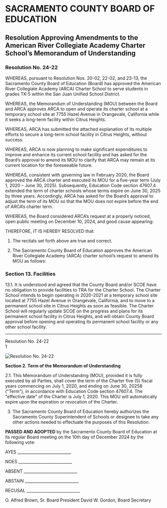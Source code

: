 <!-- Page 1 -->
# SACRAMENTO COUNTY BOARD OF EDUCATION

## Resolution Approving Amendments to the American River Collegiate Academy Charter School’s Memorandum of Understanding  
### Resolution No. 24-22

WHEREAS, pursuant to Resolution Nos. 20-02, 22-02, and 23-13, the Sacramento County Board of Education (Board) has approved the American River Collegiate Academy (ARCA) Charter School to serve students in grades TK-5 within the San Juan Unified School District.

WHEREAS, the Memorandum of Understanding (MOU) between the Board and ARCA approves ARCA to open and operate its charter school at a temporary school site at 7755 Hazel Avenue in Orangevale, California while it seeks a long-term facility within Citrus Heights.

WHEREAS, ARCA has submitted the attached explanation of its multiple efforts to secure a long-term school facility in Citrus Heights, without success.

WHEREAS, ARCA is now planning to make significant expenditures to improve and enhance its current school facility and has asked for the Board’s approval to amend its MOU to clarify that ARCA may remain at its current location for the foreseeable future.

WHEREAS, consistent with governing law in February 2020, the Board approved the ARCA charter and executed its MOU for a five-year term (July 1, 2020 – June 30, 2025). Subsequently, Education Code section 47607.4 extended the term of charter schools whose terms expire on June 30, 2025 by three years. Accordingly, ARCA has asked for the Board’s approval to adjust the term of its MOU so that the MOU does not expire before the end of ARCA’s charter term.

WHEREAS, the Board considered ARCA’s request at a properly noticed, open public meeting on December 10, 2024, and good cause appearing:

THEREFORE, IT IS HEREBY RESOLVED that:

1. The recitals set forth above are true and correct.

2. The Sacramento County Board of Education approves the American River Collegiate Academy (ARCA) charter school’s request to amend its MOU as follows:

### Section 13. Facilities

13.1. It is understood and agreed that the County Board and/or SCOE have no obligation to provide facilities to TRA for the Charter School. The Charter School intends to begin operating in 2020-2021 at a temporary school site located at 7755 Hazel Avenue in Orangevale, California, and to move to a permanent school site in Citrus Heights as soon as feasible. The Charter School will regularly update SCOE on the progress and plans for its permanent school facility in Citrus Heights, and will obtain County Board approval before opening and operating its permanent school facility or any other school facility.  

---

Resolution No. 24-22  
1
<!-- Page 2 -->
![Resolution No. 24-22](https://via.placeholder.com/768x993.png?text=Resolution+No.+24-22)

**Section 2. Term of the Memorandum of Understanding**

2.1. This Memorandum of Understanding (MOU), provided it is fully executed by all Parties, shall cover the term of the Charter five (5) fiscal years commencing on July 1, 2020, and ending on June 30, 20258 ("Term"), in accordance with Education Code section 47607.4. The "effective date" of the Charter is July 1, 2020. This MOU will automatically expire upon the expiration or revocation of the Charter.

3. The Sacramento County Board of Education hereby authorizes the Sacramento County Superintendent of Schools or designee to take any other actions needed to effectuate the purposes of this Resolution.

**PASSED AND ADOPTED** by the Sacramento County Board of Education at its regular Board meeting on the 10th day of December 2024 by the following vote:

AYES  ___________________________

NOES  ___________________________

ABSENT  ___________________________

ABSTAIN  ___________________________

RECUSAL  ___________________________

O. Alfred Brown, Sr. Board President  David W. Gordon, Board Secretary
